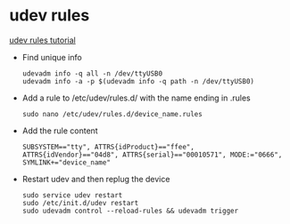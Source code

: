 # udev rules

[udev rules tutorial](http://hackaday.com/2009/09/18/how-to-write-udev-rules)

- Find unique info
  ```
  udevadm info -q all -n /dev/ttyUSB0
  udevadm info -a -p $(udevadm info -q path -n /dev/ttyUSB0)
  ```

- Add a rule to /etc/udev/rules.d/ with the name ending in .rules
  ```
  sudo nano /etc/udev/rules.d/device_name.rules
  ```

- Add the rule content
  ```
  SUBSYSTEM=="tty", ATTRS{idProduct}=="ffee", ATTRS{idVendor}=="04d8", ATTRS{serial}=="00010571", MODE:="0666", SYMLINK+="device_name"
  ```

- Restart udev and then replug the device
  ```
  sudo service udev restart
  sudo /etc/init.d/udev restart
  sudo udevadm control --reload-rules && udevadm trigger
  ```
